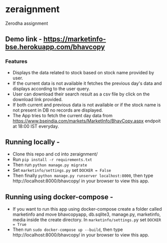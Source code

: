 # zeraignment
Zerodha assignment

## Demo link - https://marketinfo-bse.herokuapp.com/bhavcopy
### Features
-  Displays the data related to stock based on stock name provided by user.
-  If the current data is not available it fetches the previous day's data and displays according to the user query.
-  User can download their search result as a csv file by click on the download link provided.
-  If both current and previous data is not available or if the stock name is not present in DB no records are displayed.
-  The App tries to fetch the current day data from https://www.bseindia.com/markets/MarketInfo/BhavCopy.aspx endpoit at 18:00 IST everyday.

## Running locally - 
- Clone this repo and cd into zeraignment/
- Run `pip install -r requirements.txt`
- Then run `python manage.py migrate`
- Set `marketinfo/settings.py` set `DOCKER = False`
- Then finally `python manage.py runserver localhost:8000`, then type http://localhost:8000/bhavcopy/ in your browser to view this app.

## Running using docker-compose -
- If you want to run this app using docker-compose create a folder called marketinfo and move bhavcopyapp, db.sqlite3, manage.py, marketinfo, media
inside the create directory. In `marketinfo/settings.p`y set `DOCKER = True`
- Then run `sudo docker-compose up --build`, then type http://localhost:8000/bhavcopy/ in your browser to view this app.
